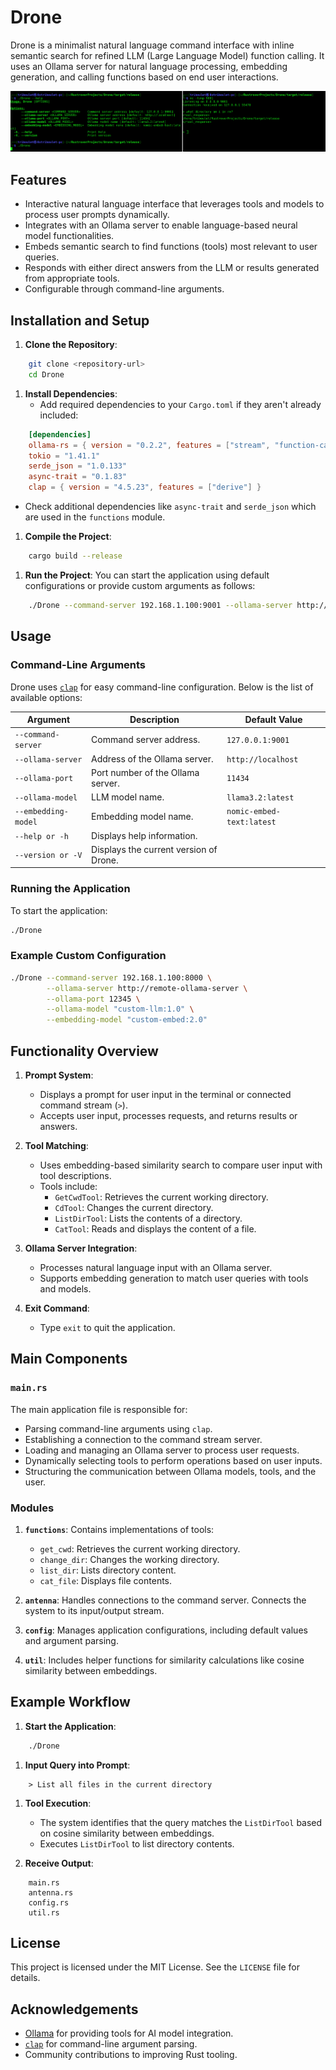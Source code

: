 # Drone
Drone is a minimalist natural language command interface with inline semantic search for refined LLM (Large Language Model) function calling. It uses an Ollama server for natural language processing, embedding generation, and calling functions based on end user interactions.

![img.png](img.png)

## Features
- Interactive natural language interface that leverages tools and models to process user prompts dynamically.
- Integrates with an Ollama server to enable language-based neural model functionalities.
- Embeds semantic search to find functions (tools) most relevant to user queries.
- Responds with either direct answers from the LLM or results generated from appropriate tools.
- Configurable through command-line arguments.

## Installation and Setup
1. **Clone the Repository**:
``` sh
    git clone <repository-url>
    cd Drone
```
1. **Install Dependencies**:
    - Add required dependencies to your `Cargo.toml` if they aren't already included:
``` toml
    [dependencies]
    ollama-rs = { version = "0.2.2", features = ["stream", "function-calling", "chat-history", "default"] }
    tokio = "1.41.1"
    serde_json = "1.0.133"
    async-trait = "0.1.83"
    clap = { version = "4.5.23", features = ["derive"] }
```
- Check additional dependencies like `async-trait` and `serde_json` which are used in the `functions` module.

1. **Compile the Project**:
``` sh
    cargo build --release
```
1. **Run the Project**: You can start the application using default configurations or provide custom arguments as follows:
``` sh
    ./Drone --command-server 192.168.1.100:9001 --ollama-server http://my-ollama-server --ollama-model custom-model:1.0
```
## Usage
### Command-Line Arguments
Drone uses [`clap`]() for easy command-line configuration. Below is the list of available options:

| Argument | Description | Default Value |
| --- | --- | --- |
| `--command-server` | Command server address. | `127.0.0.1:9001` |
| `--ollama-server` | Address of the Ollama server. | `http://localhost` |
| `--ollama-port` | Port number of the Ollama server. | `11434` |
| `--ollama-model` | LLM model name. | `llama3.2:latest` |
| `--embedding-model` | Embedding model name. | `nomic-embed-text:latest` |
| `--help or -h` | Displays help information. |  |
| `--version or -V` | Displays the current version of Drone. |  |
### Running the Application
To start the application:
``` sh
./Drone
```
### Example Custom Configuration
``` sh
./Drone --command-server 192.168.1.100:8000 \
        --ollama-server http://remote-ollama-server \
        --ollama-port 12345 \
        --ollama-model "custom-llm:1.0" \
        --embedding-model "custom-embed:2.0"
```
## Functionality Overview
1. **Prompt System**:
    - Displays a prompt for user input in the terminal or connected command stream (`>`).
    - Accepts user input, processes requests, and returns results or answers.

2. **Tool Matching**:
    - Uses embedding-based similarity search to compare user input with tool descriptions.
    - Tools include:
        - `GetCwdTool`: Retrieves the current working directory.
        - `CdTool`: Changes the current directory.
        - `ListDirTool`: Lists the contents of a directory.
        - `CatTool`: Reads and displays the content of a file.

3. **Ollama Server Integration**:
    - Processes natural language input with an Ollama server.
    - Supports embedding generation to match user queries with tools and models.

4. **Exit Command**:
    - Type `exit` to quit the application.

## Main Components
### `main.rs`
The main application file is responsible for:
- Parsing command-line arguments using `clap`.
- Establishing a connection to the command stream server.
- Loading and managing an Ollama server to process user requests.
- Dynamically selecting tools to perform operations based on user inputs.
- Structuring the communication between Ollama models, tools, and the user.

### Modules
1. **`functions`**: Contains implementations of tools:
    - `get_cwd`: Retrieves the current working directory.
    - `change_dir`: Changes the working directory.
    - `list_dir`: Lists directory content.
    - `cat_file`: Displays file contents.

2. **`antenna`**: Handles connections to the command server. Connects the system to its input/output stream.
3. **`config`**: Manages application configurations, including default values and argument parsing.
4. **`util`**: Includes helper functions for similarity calculations like cosine similarity between embeddings.

## Example Workflow
1. **Start the Application**:
``` sh
    ./Drone
```
1. **Input Query into Prompt**:
``` 
    > List all files in the current directory
```
1. **Tool Execution**:
    - The system identifies that the query matches the `ListDirTool` based on cosine similarity between embeddings.
    - Executes `ListDirTool` to list directory contents.

2. **Receive Output**:
``` 
    main.rs
    antenna.rs
    config.rs
    util.rs
```

## License
This project is licensed under the MIT License. See the `LICENSE` file for details.
## Acknowledgements
- [Ollama]() for providing tools for AI model integration.
- [`clap`]() for command-line argument parsing.
- Community contributions to improving Rust tooling.
